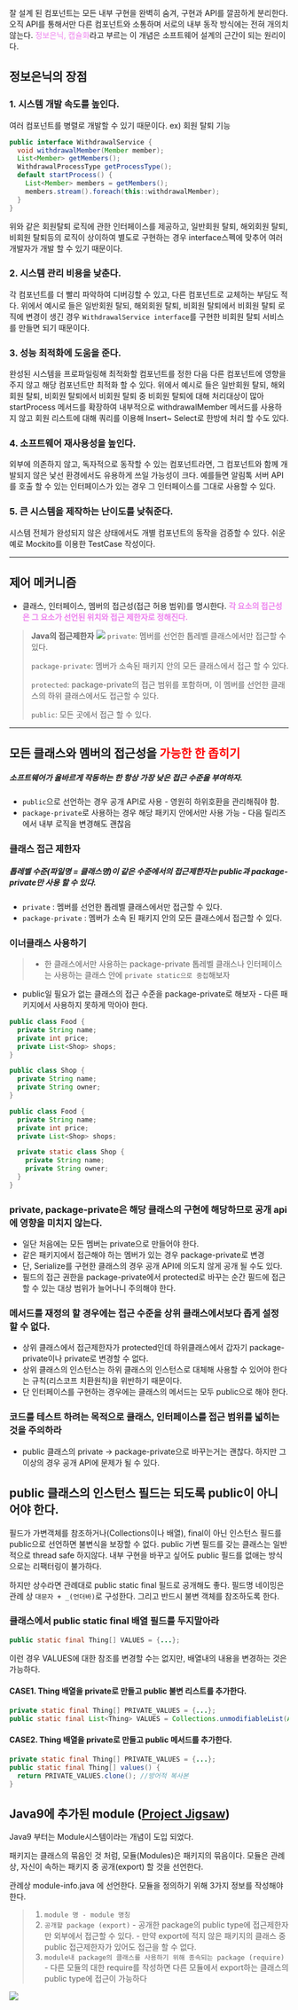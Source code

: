 잘 설계 된 컴포넌트는 모든 내부 구현을 완벽히 숨겨, 구현과 API를 깔끔하게 분리한다. 
오직 API를 통해서만 다른 컴포넌트와 소통하며 서로의 내부 동작 방식에는 전혀 개의치 않는다. 
<span style="color:violet">정보은닉, 캡슐화</span>라고 부르는 이 개념은 소프트웨어 설계의 근간이 되는 원리이다. 

## 정보은닉의 장점
### 1. 시스템 개발 속도를 높인다. 
여러 컴포넌트를 병렬로 개발할 수 있기 때문이다. 
ex) 회원 탈퇴 기능 
```java
public interface WithdrawalService {
  void withdrawalMember(Member member);
  List<Member> getMembers();
  WithdrawalProcessType getProcessType(); 
  default startProcess() {
    List<Member> members = getMembers();
    members.stream().foreach(this::withdrawalMember);
  }
}
```
위와 같은 회원탈퇴 로직에 관한 인터페이스를 제공하고, 일반회원 탈퇴, 해외회원 탈퇴, 비회원 탈퇴등의 로직이 상이하여 별도로 구현하는 경우 interface스펙에 맞추어 여러 개발자가 개발 할 수 있기 때문이다. 
### 2. 시스템 관리 비용을 낮춘다. 
각 컴포넌트를 더 빨리 파악하여 디버깅할 수 있고, 다른 컴포넌트로 교체하는 부담도 적다.
위에서 예시로 들은 일반회원 탈되, 해외회원 탈퇴, 비회원 탈퇴에서 비회원 탈퇴 로직에 변경이 생긴 경우 `WithdrawalService interface`를 구현한 비회원 탈퇴 서비스를 만들면 되기 때문이다.


### 3. 성능 최적화에 도움을 준다.
완성된 시스템을 프로파일링해 최적화할 컴포넌트를 정한 다음 다른 컴포넌트에 영향을 주지 않고 해당 컴포넌트만 최적화 할 수 있다.
위에서 예시로 들은 일반회원 탈되, 해외회원 탈퇴, 비회원 탈퇴에서 비회원 탈퇴 중 비회원 탈퇴에 대해 처리대상이 많아 startProcess 메서드를 확장하여 내부적으로 withdrawalMember 메서드를 사용하지 않고 회원 리스트에 대해 쿼리를 이용해 Insert~ Select로 한방에 처리 할 수도 있다.

### 4. 소프트웨어 재사용성을 높인다.
외부에 의존하지 않고, 독자적으로 동작할 수 있는 컴포넌트라면, 그 컴포넌트와 함께 개발되지 않은 낯선 환경에서도 유용하게 쓰일 가능성이 크다.
예를들면 알림톡 서버 API를 호출 할 수 있는 인터페이스가 있는 경우 그 인터페이스를 그대로 사용할 수 있다.

### 5. 큰 시스템을 제작하는 난이도를 낮춰준다. 
시스템 전체가 완성되지 않은 상태에서도 개별 컴포넌트의 동작을 검증할 수 있다.
쉬운 예로 Mockito를 이용한 TestCase 작성이다.


---

## 제어 메커니즘
- 클래스, 인터페이스, 멤버의 접근성(접근 허용 범위)를 명시한다. 
<span style="color:violet">**각 요소의 접근성은 그 요소가 선언된 위치와 접근 제한자로 정해진다.**</span>
>**Java의 접근제한자**
![](https://velog.velcdn.com/images/nnakki/post/cdaf9c89-e3a1-456e-9a86-e1bec3ec4813/image.png)
`private`: 멤버를 선언한 톱레벨 클래스에서만 접근할 수 있다.
>
>`package-private`: 멤버가 소속된 패키지 안의 모든 클래스에서 접근 할 수 있다.
>
>`protected`: package-private의 접근 범위를 포함하며, 이 멤버를 선언한 클래스의 하위 클래스에서도 접근할 수 있다.
>
>`public`: 모든 곳에서 접근 할 수 있다.

---
## 모든 클래스와 멤버의 접근성을<span style="color:red"> 가능한 한 좁히기</span>
##### 소프트웨어가 올바르게 작동하는 한 항상 가장 낮은 접근 수준을 부여하자.
- `public`으로 선언하는 경우 공개  API로 사용 - 영원히 하위호환을 관리해줘야 함.
- `package-private`로 사용하는 경우 해당 패키지 안에서만 사용 가능 - 다음 릴리즈에서 내부 로직을 변경해도 괜찮음
### 클래스 접근 제한자 
##### 톱레벨 수준(파일명 = 클래스명)이 같은 수준에서의 접근제한자는 public과 package-private만 사용 할 수 있다.
- `private` :  멤버를 선언한 톱레벨 클래스에서만 접근할 수 있다. 
- `package-private` : 멤버가 소속 된 패키지 안의 모든 클래스에서 접근할 수 있다. 

### 이너클래스 사용하기

> -  한 클래스에서만 사용하는 package-private 톱레벨 클래스나 인터페이스는 사용하는 클래스 안에 `private static으로 중첩`해보자
 - public일 필요가 없는 클래스의 접근 수준을 package-private로 해보자 - 다른 패키지에서 사용하지 못하게 막아야 한다.

```java
public class Food {
  private String name;
  private int price;
  private List<Shop> shops;
}
```

```java
public class Shop {
  private String name;
  private String owner;
}
```

```java
public class Food {
  private String name;
  private int price;
  private List<Shop> shops;

  private static class Shop {
    private String name;
    private String owner;
  }
}
```

### private, package-private은 해당 클래스의 구현에 해당하므로 공개 api에 영향을 미치지 않는다.
- 일단 처음에는 모든 멤버는 private으로 만들어야 한다.
- 같은 패키지에서 접근해야 하는 멤버가 있는 경우 package-private로 변경
- 단, Serialize를 구현한 클래스의 경우 공개 API에 의도치 않게 공개 될 수도 있다.
- 필드의 접근 권한을 package-private에서 protected로 바꾸는 순간 필드에 접근 할 수 있는 대상 범위가 늘어나니 주의해야 한다.

### 메서드를 재정의 할 경우에는 접근 수준을 상위 클래스에서보다 좁게 설정 할 수 없다.
- 상위 클래스에서 접근제한자가 protected인데 하위클래스에서 갑자기 package-private이나 private로 변경할 수 없다.
- 상위 클래스의 인스턴스는 하위 클래스의 인스턴스로 대체해 사용할 수 있어야 한다는 규칙(리스코프 치환원칙)을 위반하기 때문이다.
- 단 인터페이스를 구현하는 경우에는 클래스의 메서드는 모두 public으로 해야 한다.

### 코드를 테스트 하려는 목적으로 클래스, 인터페이스를 접근 범위를 넓히는 것을 주의하라
- public 클래스의 private -> package-private으로 바꾸는거는 괜찮다. 하지만 그이상의 경우 공개 API에 문제가 될 수 있다.

## public 클래스의 인스턴스 필드는 되도록 public이 아니어야 한다.
필드가 가변객체를 참조하거나(Collections이나 배열), final이 아닌 인스턴스 필드를 public으로 선언하면 불변식을 보장할 수 없다. public 가변 필드를 갖는 클래스는 일반적으로 thread safe 하지않다. 내부 구현을 바꾸고 싶어도 public 필드를 없애는 방식으로는 리팩터링이 불가하다.

하지만 상수라면 관례대로 public static final 필드로 공개해도 좋다. 필드명 네이밍은 관례 상 `대문자 + _(언더바)`로 구성한다. 그리고 반드시 불변 객체를 참조하도록 한다.

### 클래스에서 public static final 배열 필드를 두지말아라
```java
public static final Thing[] VALUES = {...};
```
이런 경우 VALUES에 대한 참조를 변경할 수는 없지만, 배열내의 내용을 변경하는 것은 가능하다.

#### CASE1. Thing 배열을 private로 만들고 public 불변 리스트를 추가한다.
```java
private static final Thing[] PRIVATE_VALUES = {...};
public static final List<Thing> VALUES = Collections.unmodifiableList(Arrays.asList(PRIVATE_VALUES));
```
#### CASE2. Thing 배열을 private로 만들고 public 메서드를 추가한다.
```java
private static final Thing[] PRIVATE_VALUES = {...};
public static final Thing[] values() {
  return PRIVATE_VALUES.clone(); //방어적 복사본
}
```
## Java9에 추가된 module ([Project Jigsaw](https://infoscis.github.io/2017/03/24/First-steps-with-java9-and-jigsaw-part-1/))
Java9 부터는 Module시스템이라는 개념이 도입 되었다.

패키지는 클래스의 묶음인 것 처럼, 모듈(Modules)은 패키지의 묶음이다. 모듈은 관례 상, 자신이 속하는 패키지 중 공개(export) 할 것을 선언한다.

관례상 module-info.java 에 선언한다. 모듈을 정의하기 위해 3가지 정보를 작성해야 한다.
>
> 1. `module 명 - module 명칭`
>2. `공개할 package (export)`
    - 공개한 package의 public type에 접근제한자만 외부에서 접근할 수 있다.
    - 만약 export에 적지 않은 패키지의 클래스 중 public 접근제한자가 있어도 접근을 할 수 없다.
>3. `module내 package의 클래스를 사용하기 위해 종속되는 package (require)`
    - 다른 모듈의 대한 require를 작성하면 다른 모듈에서 export하는 클래스의 public type에 접근이 가능하다
>
![](https://velog.velcdn.com/images/nnakki/post/e5745509-1bd4-48b5-be49-da92da203103/image.png)


